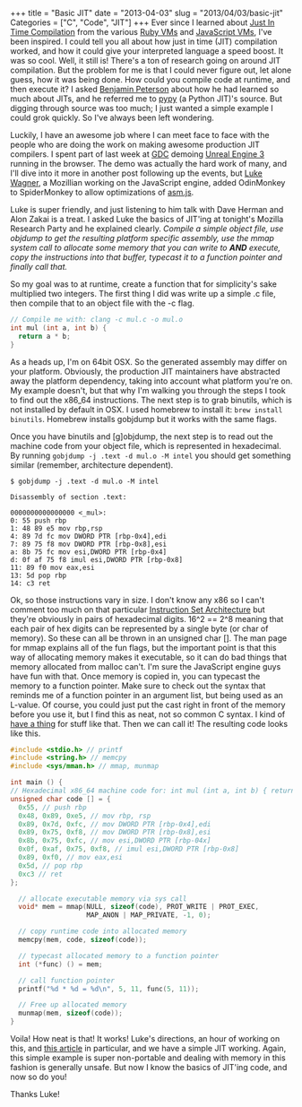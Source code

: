 +++
title = "Basic JIT"
date = "2013-04-03"
slug = "2013/04/03/basic-jit"
Categories = ["C", "Code", "JIT"]
+++
Ever since I learned about
[Just In Time Compilation](`http://en.wikipedia.org/wiki/Just-in-time_compilation)
from the various
[Ruby VMs](http://en.wikipedia.org/wiki/Ruby_%28programming_language%29#Implementations)
and
[JavaScript VMs](http://www.slideshare.net/newmovie/know-yourengines-velocity2011),
I've been inspired.  I could tell you all about how just in time (JIT)
compilation worked, and how it could give your interpreted language a speed
boost.  It was so cool.  Well, it still is!  There's a ton of research going on
around JIT compilation.  But the problem for me is that I could never figure
out, let alone guess, how it was being done.  How could you compile code at
runtime, and then execute it?  I asked
[Benjamin Peterson](http://pybites.blogspot.com/)
about how he had learned so much about JITs, and he referred me to
[pypy](http://pypy.org/) (a Python JIT)'s source.  But digging through source
was too much; I just wanted a simple example I could grok quickly.  So I've
always been left wondering.

Luckily, I have an awesome job where I can meet face to face with the people
who are doing the work on making awesome production JIT compilers.  I spent
part of last week at [GDC](http://www.gdconf.com/) demoing
[Unreal Engine 3](https://blog.mozilla.org/blog/2013/03/27/mozilla-is-unlocking-the-power-of-the-web-as-a-platform-for-gaming/)
running in the browser.  The demo was actually the hard work of many, and I'll
dive into it more in another post following up the events, but
[Luke Wagner](https://blog.mozilla.org/luke/), a Mozillian working on the
JavaScript engine, added OdinMonkey to SpiderMonkey to allow optimizations of
[asm.js](https://blog.mozilla.org/luke/2013/03/21/asm-js-in-firefox-nightly/).

Luke is super friendly, and just listening to him talk with Dave Herman and
Alon Zakai is a treat.  I asked Luke the basics of JIT'ing at tonight's Mozilla
Research Party and he explained clearly. *Compile a simple object file, use
objdump to get the resulting platform specific assembly, use the mmap system
call to allocate some memory that you can write to **AND** execute, copy the
instructions into that buffer, typecast it to a function pointer and finally 
call that.*

So my goal was to at runtime, create a function that for simplicity's sake
multiplied two integers.  The first thing I did was write up a simple .c file,
then compile that to an object file with the -c flag.

```c
// Compile me with: clang -c mul.c -o mul.o
int mul (int a, int b) {
  return a * b;
}
```

As a heads up, I'm on 64bit OSX.  So the generated assembly may differ on your
platform.  Obviously, the production JIT maintainers have abstracted away the
platform dependency, taking into account what platform you're on.  My example
doesn't, but that why I'm walking you through the steps I took to find out the
x86\_64 instructions.  The next step is to grab binutils, which is not installed
by default in OSX.  I used homebrew to install it: `brew install binutils`.
Homebrew installs gobjdump but it works with the same flags.

Once you have binutils and [g]objdump, the next step is to read out the machine
code from your object file, which is represented in hexadecimal.  By running
`gobjdump -j .text -d mul.o -M intel` you should get something similar
(remember, architecture dependent).

```
$ gobjdump -j .text -d mul.o -M intel

Disassembly of section .text:

0000000000000000 <_mul>:
0: 55 push rbp
1: 48 89 e5 mov rbp,rsp
4: 89 7d fc mov DWORD PTR [rbp-0x4],edi
7: 89 75 f8 mov DWORD PTR [rbp-0x8],esi
a: 8b 75 fc mov esi,DWORD PTR [rbp-0x4]
d: 0f af 75 f8 imul esi,DWORD PTR [rbp-0x8]
11: 89 f0 mov eax,esi
13: 5d pop rbp
14: c3 ret
```

Ok, so those instructions vary in size.  I don't know any x86 so I can't
comment too much on that particular
[Instruction Set Architecture](http://en.wikipedia.org/wiki/Instruction_set)
but they're obviously in pairs of hexadecimal digits.  16^2 == 2^8 meaning that
each pair of hex digits can be represented by a single byte (or char of memory).
So these can all be thrown in an unsigned char [].  The man page for mmap explains
all of the fun flags, but the important point is that this way of allocating
memory makes it executable, so it can do bad things that memory allocated from
malloc can't.  I'm sure the JavaScript engine guys have fun with that.  Once
memory is copied in, you can typecast the memory to a function pointer.
Make sure to check out the syntax that reminds me of a function pointer in an
argument list, but being used as an L-value.  Of course, you could just put the
cast right in front of the memory before you use it, but I find this as neat,
not so common C syntax.  I kind of
[have a thing](http://nickdesaulniers.github.com/blog/2013/01/26/c-function-pointers-alternate-syntax/)
for stuff like that.  Then we can call it!  The resulting code looks like this.

```c
#include <stdio.h> // printf
#include <string.h> // memcpy
#include <sys/mman.h> // mmap, munmap

int main () {
// Hexadecimal x86_64 machine code for: int mul (int a, int b) { return a * b; }
unsigned char code [] = {
  0x55, // push rbp
  0x48, 0x89, 0xe5, // mov rbp, rsp
  0x89, 0x7d, 0xfc, // mov DWORD PTR [rbp-0x4],edi
  0x89, 0x75, 0xf8, // mov DWORD PTR [rbp-0x8],esi
  0x8b, 0x75, 0xfc, // mov esi,DWORD PTR [rbp-04x]
  0x0f, 0xaf, 0x75, 0xf8, // imul esi,DWORD PTR [rbp-0x8]
  0x89, 0xf0, // mov eax,esi
  0x5d, // pop rbp
  0xc3 // ret
};

  // allocate executable memory via sys call
  void* mem = mmap(NULL, sizeof(code), PROT_WRITE | PROT_EXEC,
                   MAP_ANON | MAP_PRIVATE, -1, 0);

  // copy runtime code into allocated memory
  memcpy(mem, code, sizeof(code));

  // typecast allocated memory to a function pointer
  int (*func) () = mem;

  // call function pointer
  printf("%d * %d = %d\n", 5, 11, func(5, 11));

  // Free up allocated memory
  munmap(mem, sizeof(code));
}
```

Voila!  How neat is that!  It works!  Luke's directions, an hour of working on
this, and
[this article](http://blog.reverberate.org/2012/12/hello-jit-world-joy-of-simple-jits.html)
in particular, and we have a simple JIT working. Again, this simple example is super
non-portable and dealing with memory in this fashion is generally unsafe.  But
now I know the basics of JIT'ing code, and now so do you!

Thanks Luke!
